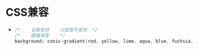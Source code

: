 # CSS兼容

+ ```css
  /*	谷歌支持	火狐暂不支持	*/
  /*	圆锥渐变	*/
  background: conic-gradient(red, yellow, lime, aqua, blue, fuchsia, red);
  ```

  